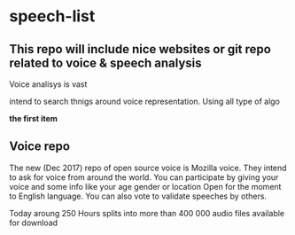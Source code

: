 # speech-list

## This  repo will include nice websites or git repo related to voice & speech analysis

Voice analisys is vast

intend to search thnigs around voice representation. Using all type of algo

**the first item**

## Voice repo

The new (Dec 2017) repo of open source voice is Mozilla voice. They intend to ask for voice from 
around the world. You can participate by giving your voice and some info like your age gender or location
Open for the moment to English language.
You can also vote to validate speeches by others. 

Today aroung 250 Hours splits into more than 400 000 audio files available for download



